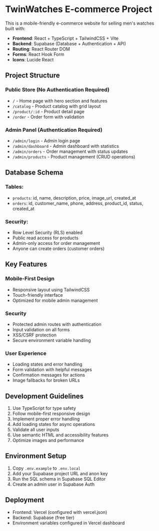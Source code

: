 <!-- Use this file to provide workspace-specific custom instructions to Copilot. For more details, visit https://code.visualstudio.com/docs/copilot/copilot-customization#_use-a-githubcopilotinstructionsmd-file -->

# TwinWatches E-commerce Project

This is a mobile-friendly e-commerce website for selling men's watches built with:

- **Frontend**: React + TypeScript + TailwindCSS + Vite
- **Backend**: Supabase (Database + Authentication + API)
- **Routing**: React Router DOM
- **Forms**: React Hook Form
- **Icons**: Lucide React

## Project Structure

### Public Store (No Authentication Required)

- `/` - Home page with hero section and features
- `/catalog` - Product catalog with grid layout
- `/product/:id` - Product detail page
- `/order` - Order form with validation

### Admin Panel (Authentication Required)

- `/admin/login` - Admin login page
- `/admin/dashboard` - Admin dashboard with statistics
- `/admin/orders` - Order management with status updates
- `/admin/products` - Product management (CRUD operations)

## Database Schema

### Tables:

- `products`: id, name, description, price, image_url, created_at
- `orders`: id, customer_name, phone, address, product_id, status, created_at

### Security:

- Row Level Security (RLS) enabled
- Public read access for products
- Admin-only access for order management
- Anyone can create orders (customer orders)

## Key Features

### Mobile-First Design

- Responsive layout using TailwindCSS
- Touch-friendly interface
- Optimized for mobile admin management

### Security

- Protected admin routes with authentication
- Input validation on all forms
- XSS/CSRF protection
- Secure environment variable handling

### User Experience

- Loading states and error handling
- Form validation with helpful messages
- Confirmation messages for actions
- Image fallbacks for broken URLs

## Development Guidelines

1. Use TypeScript for type safety
2. Follow mobile-first responsive design
3. Implement proper error handling
4. Add loading states for async operations
5. Validate all user inputs
6. Use semantic HTML and accessibility features
7. Optimize images and performance

## Environment Setup

1. Copy `.env.example` to `.env.local`
2. Add your Supabase project URL and anon key
3. Run the SQL schema in Supabase SQL Editor
4. Create an admin user in Supabase Auth

## Deployment

- Frontend: Vercel (configured with vercel.json)
- Backend: Supabase (free tier)
- Environment variables configured in Vercel dashboard
